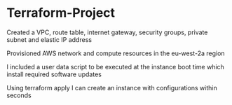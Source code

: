 # Terraform-Project

Created a VPC, route table, internet gateway, security groups, private subnet and elastic IP address

Provisioned AWS network and compute resources in the eu-west-2a region

I included a user data script to be executed at the instance boot time which install required software updates

Using terraform apply I can create an instance with configurations within seconds

